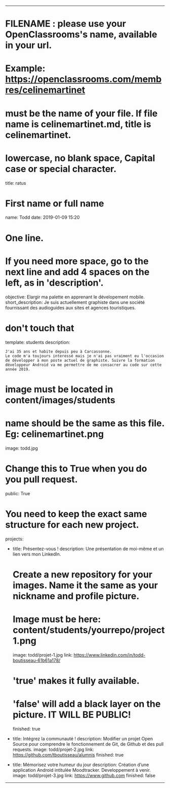 ---


# FILENAME : please use your OpenClassrooms's name, available in your url.
# Example: https://openclassrooms.com/membres/celinemartinet
# must be the name of your file. If file name is celinemartinet.md, title is celinemartinet.
# lowercase, no blank space, Capital case or special character.
title: ratus


# First name or full name
name: Todd
date: 2019-01-09 15:20


# One line.
# If you need more space, go to the next line and add 4 spaces on the left, as in 'description'.
objective: Elargir ma palette en apprenant le dévelopement mobile.
short_description: Je suis actuellement graphiste dans une société fournissant des audioguides aux sites et agences touristiques. 

# don't touch that
template: students
description:

    J'ai 35 ans et habite depuis peu à Carcassonne.
    Le code m'a toujours interessé mais je n'ai pas vraiment eu l'occasion de développer à mon poste actuel de graphiste. Suivre la formation développeur Android va me permettre de me consacrer au code sur cette année 2019.

# image must be located in content/images/students
# name should be the same as this file. Eg: celinemartinet.png
image: todd.jpg


# Change this to True when you do you pull request.
public: True


# You need to keep the exact same structure for each new project.
projects:

  - title: Présentez-vous !
    description: Une présentation de moi-même et un lien vers mon LinkedIn.
    # Create a new repository for your images. Name it the same as your nickname and profile picture.
    # Image must be here: content/students/yourrepo/project1.png
    image: todd/projet-1.jpg
    link: https://www.linkedin.com/in/todd-boutisseau-61b61a178/
    # 'true' makes it fully available.
    # 'false' will add a black layer on the picture. IT WILL BE PUBLIC!
    finished: true

  - title: Intégrez la communauté !
    description: Modifier un projet Open Source pour comprendre le fonctionnement de Git, de Github et des pull requests. 
    image: todd/projet-2.jpg
    link: https://github.com/tboutisseau/alumnis
    finished: true

  - title: Mémorisez votre humeur du jour
    description: Création d’une application Android intitulée Moodtracker. Developpement à venir.
    image: todd/projet-3.jpg
    link: https://www.github.com
    finished: false

---